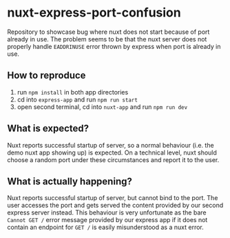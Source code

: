 # nuxt-express-port-confusion

Repository to showcase bug where nuxt does not start because of port already in use.
The problem seems to be that the nuxt server does not properly handle `EADDRINUSE` error thrown by express when port is already in use.

## How to reproduce

1. run `npm install` in both app directories
2. cd into `express-app` and run `npm run start`
3. open second terminal, cd into `nuxt-app` and run `npm run dev`

## What is expected?

Nuxt reports successful startup of server, so a normal behaviour (i.e. the demo nuxt app showing up) is expected.
On a technical level, nuxt should choose a random port under these circumstances and report it to the user.

## What is actually happening?

Nuxt reports successful startup of server, but cannot bind to the port.
The user accesses the port and gets served the content provided by our second express server instead.
This behaviour is very unfortunate as the bare `Cannot GET /` error message provided by our express app
if it does not contain an endpoint for `GET /` is easily misunderstood as a nuxt error.
